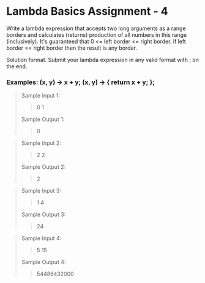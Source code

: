 # Lambda Basics Assignment - 4
Write a lambda expression that accepts two long arguments as a range borders and calculates (returns) production of all numbers in this range (inclusively). It's guaranteed that 0 <= left border <= right border. if left border == right border then the result is any border.

Solution format. Submit your lambda expression in any valid format with ; on the end.

### Examples: (x, y) -> x + y; (x, y) -> { return x + y; };

> Sample Input 1:
>> 0 1
> 
> Sample Output 1:
>> 0

>Sample Input 2:
>> 2 2
> 
> Sample Output 2:
>> 2

> Sample Input 3:
>> 1 4
>
> Sample Output 3:
>> 24

> Sample Input 4:
>> 5 15
> 
> Sample Output 4:
>> 54486432000
